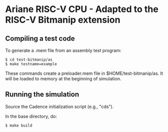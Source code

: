 # Ariane RISC-V CPU - Adapted to the RISC-V Bitmanip extension

## Compiling a test code

To generate a .mem file from an assembly test program:

```
$ cd test-bitmanip/as
$ make testname=example
```

These commands create a preloader.mem file in $HOME/test-bitmanip/as. It will be loaded to memory at the beginning of simulation.

## Running the simulation

Source the Cadence initialization script (e.g., "cds").

In the base directory, do:

```
$ make build
```
